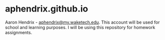 # aphendrix.github.io
Aaron Hendrix - aphendrix@my.waketech.edu.
This account will be used for school and learning purposes.
I will be using this repository for homework assignments.
